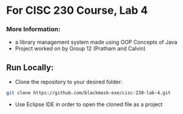# For CISC 230 Course, Lab 4

### More Information:
- a library management system made using OOP Concepts of Java
- Project worked on by Group 12 \(Pratham and Calvin\)

## Run Locally:

- Clone the repository to your desired folder:
```bash
git clone https://github.com/blackmask-exe/cisc-230-lab-4.git
```

- Use Eclipse IDE in order to open the cloned file as a project
